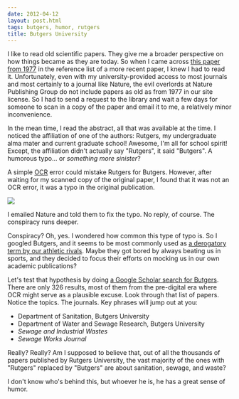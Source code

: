 ```yaml
---
date: 2012-04-12
layout: post.html
tags: butgers, humor, rutgers
title: Butgers University
---
```


<p>I like to read old scientific papers. They give me a broader perspective on how things became as they are today. So when I came across <a href="http://dx.doi.org/10.1038/269759a0">this paper from 1977</a> in the reference list of a more recent paper, I knew I had to read it. Unfortunately, even with my university-provided access to most journals and most certainly to a journal like Nature, the evil overlords at Nature Publishing Group do not include papers as old as from 1977 in our site license. So I had to send a request to the library and wait a few days for someone to scan in a copy of the paper and email it to me, a relatively minor inconvenience.</p>

<p>In the mean time, I read the abstract, all that was available at the time. I noticed the affiliation of one of the authors: Rutgers, my undergraduate alma mater and current graduate school! Awesome, I'm all for school spirit! Except, the affiliation didn't actually say "Rutgers", it said "Butgers". A humorous typo... or <em>something more sinister</em>?</p>

<!--more-->

<p>A simple <a href="http://en.wikipedia.org/wiki/Optical_character_recognition">OCR</a> error could mistake Rutgers for Butgers. However, after waiting for my scanned copy of the original paper, I found that it was not an OCR error, it was a typo in the original publication.</p>

<p><img src="/files/butgers.jpg" class="img-responsive" /></p>

<p>I emailed Nature and told them to fix the typo. No reply, of course. The conspiracy runs deeper.</p>

<p>Conspiracy? Oh, yes. I wondered how common this type of typo is. So I googled Butgers, and it seems to be most commonly used as <a href="http://themountaineernation.com/index.php?topic=6890.0">a derogatory term by our athletic rivals</a>. Maybe they got bored by always beating us in sports, and they decided to focus their efforts on mocking us in our own academic publications?</p>

<p>Let's test that hypothesis by doing <a href="http://scholar.google.com/scholar?q=Butgers">a Google Scholar search for Butgers</a>. There are only 326 results, most of them from the pre-digital era where OCR might serve as a plausible excuse. Look through that list of papers. Notice the topics. The journals. Key phrases will jump out at you:</p>

<ul>
<li>Department of Sanitation, Butgers University</li>
<li>Department of Water and Sewage Research, Butgers University</li>
<li><em>Sewage and Industrial Wastes</em></li>
<li><em>Sewage Works Journal</em></li>
</ul>

<p>Really? Really? Am I supposed to believe that, out of all the thousands of papers published by Rutgers University, the vast majority of the ones with "Rutgers" replaced by "Butgers" are about sanitation, sewage, and waste?</p>

<p>I don't know who's behind this, but whoever he is, he has a great sense of humor.</p>
